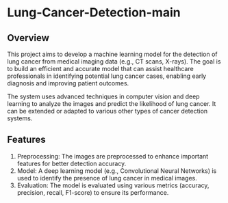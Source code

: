 # Lung-Cancer-Detection-main

## Overview
This project aims to develop a machine learning model for the detection of lung cancer from medical imaging data (e.g., CT scans, X-rays). The goal is to build an efficient and accurate model that can assist healthcare professionals in identifying potential lung cancer cases, enabling early diagnosis and improving patient outcomes.

The system uses advanced techniques in computer vision and deep learning to analyze the images and predict the likelihood of lung cancer. It can be extended or adapted to various other types of cancer detection systems.

## Features
1. Preprocessing: The images are preprocessed to enhance important features for better detection accuracy.
2. Model: A deep learning model (e.g., Convolutional Neural Networks) is used to identify the presence of lung cancer in medical images.
3. Evaluation: The model is evaluated using various metrics (accuracy, precision, recall, F1-score) to ensure its performance.
